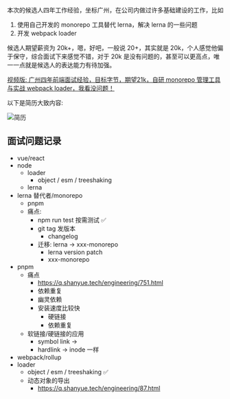 本次的候选人四年工作经验，坐标广州，在公司内做过许多基础建设的工作，比如

1. 使用自己开发的 monorepo 工具替代 lerna，解决 lerna 的一些问题
2. 开发 webpack loader

候选人期望薪资为 20k+，嗯，好吧，一般说 20+，其实就是 20k，个人感觉他偏于保守，综合面试下来感觉不错，对于 20k 是没有问题的，甚至可以更高点，唯一一点就是候选人的表达能力有待加强。

[视频版: 广州四年前端面试经验，目标字节，期望21k，自研 monorepo 管理工具与实战 webpack loader，我看没问题！](https://www.bilibili.com/video/BV1WY411c7mA/)

以下是简历大致内容:

![简历](https://p9-juejin.byteimg.com/tos-cn-i-k3u1fbpfcp/2e73d58544ef41c6a325e3417b5afc8a~tplv-k3u1fbpfcp-watermark.image?)

## 面试问题记录

+ vue/react
+ node
    + loader
        + object / esm / treeshaking
    + lerna
+ lerna 替代者/monorepo
    + pnpm
    + 痛点: 
        + npm run test 按需测试 ✅
        + git tag 发版本
            + changelog
        + 迁移: lerna -> xxx-monorepo
            + lerna version patch
            + xxx-monorepo
+ pnpm
    + 痛点
        + <https://q.shanyue.tech/engineering/751.html>
        + 依赖重复
        + 幽灵依赖
        + 安装速度比较快
            + 硬链接
            + 依赖重复
    + 软链接/硬链接的应用
        + symbol link -> 
        + hardlink    -> inode 一样
+ webpack/rollup
+ loader
    + object / esm / treeshaking ✅
    + 动态对象的导出
        + <https://q.shanyue.tech/engineering/87.html>

